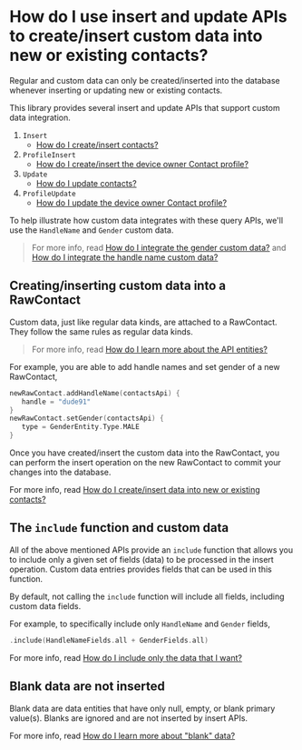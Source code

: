 # How do I use insert and update APIs to create/insert custom data into new or existing contacts?

Regular and custom data can only be created/inserted into the database whenever inserting or
updating new or existing contacts.

This library provides several insert and update APIs that support custom data integration.

1. `Insert`
    - [How do I create/insert contacts?](/contacts-android/howto/howto-insert-contacts.html)
2. `ProfileInsert`
    - [How do I create/insert the device owner Contact profile?](/contacts-android/howto/howto-insert-profile.html)
3. `Update`
    - [How do I update contacts?](/contacts-android/howto/howto-update-contacts.html)
2. `ProfileUpdate`
    - [How do I update the device owner Contact profile?](/contacts-android/howto/howto-update-profile.html)

To help illustrate how custom data integrates with these query APIs, we'll use the `HandleName`
and `Gender` custom data.

> For more info, read [How do I integrate the gender custom data?](/contacts-android/howto/howto-integrate-gender-custom-data.html)
> and [How do I integrate the handle name custom data?](/contacts-android/howto/howto-integrate-handlename-custom-data.html)

## Creating/inserting custom data into a RawContact

Custom data, just like regular data kinds, are attached to a RawContact. They follow the same rules
as regular data kinds.

> For more info, read [How do I learn more about the API entities?](/contacts-android/howto/howto-learn-more-about-api-entities.html)

For example, you are able to add handle names and set gender of a new RawContact,

```kotlin
newRawContact.addHandleName(contactsApi) {
   handle = "dude91"
}
newRawContact.setGender(contactsApi) {
   type = GenderEntity.Type.MALE
}
```

Once you have created/insert the custom data into the RawContact, you can perform the insert 
operation on the new RawContact to commit your changes into the database.

For more info, read [How do I create/insert data into new or existing contacts?](/contacts-android/howto/howto-insert-data-sets.html)

## The `include` function and custom data

All of the above mentioned APIs provide an `include` function that allows you to include only a 
given set of fields (data) to be processed in the insert operation. Custom data entries provides 
fields that can be used in this function.

By default, not calling the `include` function will include all fields, including custom data fields.

For example, to specifically include only `HandleName` and `Gender` fields,

```kotlin
.include(HandleNameFields.all + GenderFields.all)
```

For more info, read [How do I include only the data that I want?](/contacts-android/howto/howto-include-only-desired-data.html)

## Blank data are not inserted

Blank data are data entities that have only null, empty, or blank primary value(s). Blanks are
ignored and are not inserted by insert APIs.

For more info,
read [How do I learn more about "blank" data?](/contacts-android/howto/howto-learn-more-about-blank-data.html)
